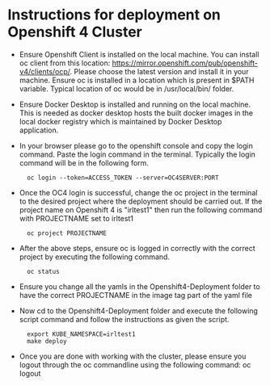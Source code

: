 # Instructions for deployment on Openshift 4 Cluster
* Ensure Openshift Client is installed on the local machine. You can install oc client from this location: https://mirror.openshift.com/pub/openshift-v4/clients/ocp/. Please choose the latest version and install it in your machine. Ensure oc is installed in a location which is present in $PATH variable. Typical location of oc would be in /usr/local/bin/ folder.  

* Ensure Docker Desktop is installed and running on the local machine. This is needed as docker desktop hosts the built docker images in the local docker registry which is maintained by Docker Desktop application.

* In your browser please go to the openshift console and copy the login command. Paste the login command in the terminal. Typically the login command will be in the following form. 

        oc login --token=ACCESS_TOKEN --server=OC4SERVER:PORT

* Once the OC4 login is successful, change the oc project in the terminal to the desired project where the deployment should be carried out. If the project name on Openshift 4 is "irltest1" then run the following command with PROJECTNAME set to irltest1 
        
        oc project PROJECTNAME


* After the above steps, ensure oc is logged in correctly with the correct project by executing the following command. 

        oc status 

* Ensure you change all the yamls in the Openshift4-Deployment folder to have the correct PROJECTNAME in the image tag part of the yaml file 

* Now cd to the Openshift4-Deployment folder and execute the following script command and follow the instructions as given the script. 

        export KUBE_NAMESPACE=irltest1
        make deploy

* Once you are done with working with the cluster, please ensure you logout through the oc commandline using the following command:
        oc logout 

